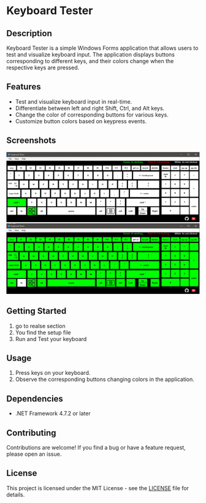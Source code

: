 # Keyboard Tester

## Description

Keyboard Tester is a simple Windows Forms application that allows users to test and visualize keyboard input. The application displays buttons corresponding to different keys, and their colors change when the respective keys are pressed.

## Features

- Test and visualize keyboard input in real-time.
- Differentiate between left and right Shift, Ctrl, and Alt keys.
- Change the color of corresponding buttons for various keys.
- Customize button colors based on keypress events.

## Screenshots

![Screenshot 1](https://github.com/NattyXO/Keyboard-Tester/blob/main/UI1Keyboard.png)
![Screenshot 2](https://github.com/NattyXO/Keyboard-Tester/blob/main/UI2Keyboard.png)


## Getting Started

1. go to realse section
2. You find the setup file
3. Run and Test your keyboard

## Usage

1. Press keys on your keyboard.
2. Observe the corresponding buttons changing colors in the application.

## Dependencies

- .NET Framework 4.7.2 or later

## Contributing

Contributions are welcome! If you find a bug or have a feature request, please open an issue.

## License

This project is licensed under the MIT License - see the [LICENSE](LICENSE) file for details.